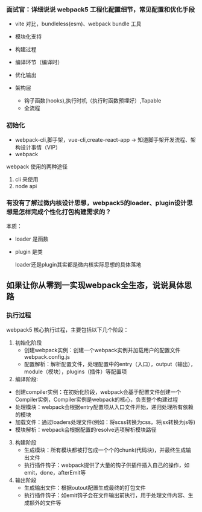### 面试官：详细说说 webpack5 工程化配置细节，常见配置和优化手段
- vite 对比，bundleless(esm)、webpack bundle 工具
- 模块化支持
- 构建过程
- 编译环节（编译时）
- 优化输出
  
- 架构层
   - 钩子函数(hooks),执行时机（执行时函数预埋好）,Tapable
   - 全流程
  

### 初始化
- webpack-cli,脚手架，vue-cli,create-react-app -> 知道脚手架开发流程、架构设计事情（VIP）
- webpack
  
webpack 使用的两种途径
1. cli 来使用
2. node api
   
### 有没有了解过微内核设计思想，webpack5的loader、plugin设计思想是怎样完成个性化打包构建需求的？

本质：
- loader 是函数
- plugin 是类
  
  loader还是plugin其实都是微内核实际思想的具体落地


## 如果让你从零到一实现webpack全生态，说说具体思路

### 执行过程
webpack5 核心执行过程，主要包括以下几个阶段：
1. 初始化阶段
   - 创建webpack实例：创建一个webpack实例并加载用户的配置文件 webpack.config.js
   - 配置解析：解析配置文件，处理配置中的entry（入口），output（输出），module（模块），plugins（插件）等配置项
2.  编译阶段:
   - 创建compiler实例：在初始化阶段，webpack会基于配置文件创建一个Compiler实例，Compiler实例是webpack的核心，负责整个构建过程
   - 处理模块：webpack会根据entry配置项从入口文件开始，递归处理所有依赖的模块
   - 加载文件：通过loaders处理文件(例如：将scss转换为css，将jsx转换为js等)
   - 模块解析：webpack会根据配置的resolve选项解析模块路径
3. 构建阶段
   - 生成模块：所有模块都被打包成一个个的chunk(代码块)，并最终生成输出文件
   - 执行插件钩子：webpack提供了大量的钩子供插件插入自己的操作，如emit，done，afterEmit等
4. 输出阶段
   - 生成输出文件：根据outout配置生成最终的打包文件
   - 执行插件钩子：如emit钩子会在文件输出前执行，用于处理文件内容、生成额外的文件等
 